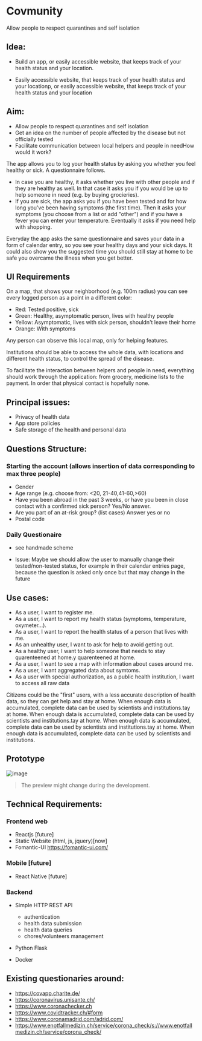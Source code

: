 # Covmunity

Allow people to respect quarantines and self isolation

## Idea:

* Build an app, or easily accessible website, that keeps track of your health status and your location.

* Easily accessible website, that keeps track of your health status and your locationp, or easily accessible website, that keeps track of your health status and your location 

## Aim:

* Allow people to respect quarantines and self isolation
* Get an idea on the number of people affected by the disease but not officially tested
* Facilitate communication between local helpers and people in needHow would it work?

The app allows you to log your health status by asking you whether you feel healthy or sick. A questionnaire follows.

* In case you are healthy, it asks whether you live with other people and if they are healthy as well. In that case it asks you if you would be up to help someone in need (e.g. by buying grocieries).
* If you are sick, the app asks you if you have been tested and for how long you've been having symptoms (the first time). Then it asks your symptoms (you choose from a list or add "other") and if you have a fever you can enter your temperature. Eventually it asks if you need help with shopping. 

Everyday the app asks the same questionnaire and saves your data in a form of calendar entry, so you see your healthy days and your sick days. It could also show you the suggested time you should still stay at home to be safe you overcame the illness when you get better. 

## UI Requirements

On a map, that shows your neighborhood (e.g. 100m radius) you can see every logged person as a point in a different color: 

* Red: Tested positive, sick
* Green: Healthy, asymptomatic person, lives with healthy people
* Yellow: Asymptomatic, lives with sick person, shouldn't leave their home
* Orange: With symptoms

Any person can observe this local map, only for helping features.

Institutions should be able to access the whole data, with locations and different health status, to control the spread of the disease.

To facilitate the interaction between helpers and people in need, everything should work through the application: from grocery, medicine lists to the payment. In order that physical contact is hopefully none.

## Principal issues:

* Privacy of health data
* App store policies
* Safe storage of the health and personal data

## Questions Structure:

### Starting the account (allows insertion of data corresponding to max three people) 

* Gender
* Age range (e.g. choose from: <20, 21-40,41-60,>60)
* Have you been abroad in the past 3 weeks, or have you been in close contact with a confirmed sick person? Yes/No answer.
* Are you part of an at-risk group? (list cases) Answer yes or no
* Postal code

### Daily Questionaire 

* see handmade scheme

* Issue: Maybe we should allow the user to manually change their tested/non-tested status, for example in their calendar entries page, because the question is asked only once but that may change in the future

## Use cases:

* As a user, I want to register me.
* As a user, I want to report my health status (symptoms, temperature, oxymeter...).
* As a user, I want to report the health status of a person that lives with me.
* As an unhealthy user, I want to ask for help to avoid getting out.
* As a healthy user, I want to help someone that needs to stay quarenteened at home.y quarenteened at home.
* As a user, I want to see a map with information about cases around me.
* As a user, I want aggregated data about symtoms.
* As a user with special authorization, as a public health institution, I want to access all raw data

Citizens could be the "first" users, with a less accurate description of health data, so they can get help and stay at home. When enough data is accumulated, complete data can be used by scientists and institutions.tay at home. When enough data is accumulated, complete data can be used by scientists and institutions.tay at home. When enough data is accumulated, complete data can be used by scientists and institutions.tay at home. When enough data is accumulated, complete data can be used by scientists and institutions.

## Prototype

![image](https://user-images.githubusercontent.com/9881407/77881863-21ef9e00-7260-11ea-895a-00c8c95dc531.png)

> The preview might change during the development.

## Technical Requirements:

### Frontend web

* Reactjs [future]
* Static Website (html, js, jquery)[now]
* Fomantic-UI https://fomantic-ui.com/

### Mobile [future]

* React Native [future]

### Backend

* Simple HTTP REST API
  * authentication
  * health data submission
  * health data queries
  * chores/volunteers management

* Python Flask
* Docker

## Existing questionaries around:

* https://covapp.charite.de/
* https://coronavirus.unisante.ch/
* https://www.coronachecker.ch
* https://www.covidtracker.ch/#form
* https://www.coronamadrid.com/adrid.com/
* https://www.enotfallmedizin.ch/service/corona_check/s://www.enotfallmedizin.ch/service/corona_check/
